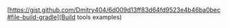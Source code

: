 [https://gist.github.com/Dmitry404/6d009d13ff83d64fd9523e4b46ba0bec#file-build-gradle](Build tools examples)
